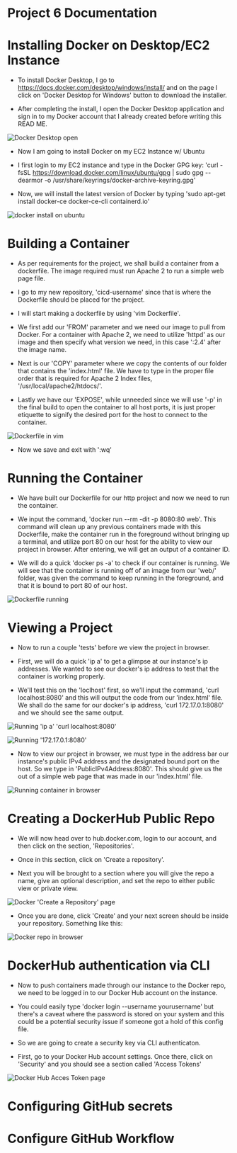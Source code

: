 # Project 6 Documentation

# Installing Docker on Desktop/EC2 Instance

- To install Docker Desktop, I go to https://docs.docker.com/desktop/windows/install/ and on the page I click on 'Docker Desktop for Windows' button to download the installer.

- After completing the install, I open the Docker Desktop application and sign in to my Docker account that I already created before writing this READ ME.

![Docker Desktop open](dockerdesktop.png)

- Now I am going to install Docker on my EC2 Instance w/ Ubuntu

- I first login to my EC2 instance and type in the Docker GPG key: 'curl -fsSL https://download.docker.com/linux/ubuntu/gpg | sudo gpg --dearmor -o /usr/share/keyrings/docker-archive-keyring.gpg'

- Now, we will install the latest version of Docker by typing 'sudo apt-get install docker-ce docker-ce-cli containerd.io'

![docker install on ubuntu](project6-1.png)

# Building a Container

- As per requirements for the project, we shall build a container from a dockerfile. The image required must run Apache 2 to run a simple web page file. 

- I go to my new repository, 'cicd-username' since that is where the Dockerfile should be placed for the project.

- I will start making a dockerfile by using 'vim Dockerfile'.

- We first add our 'FROM' parameter and we need our image to pull from Docker. For a container with Apache 2, we need to utilize 'httpd' as our image and then specify what version we need, in this case ':2.4' after the image name.

- Next is our 'COPY' parameter where we copy the contents of our folder that contains the 'index.html' file. We have to type in the proper file order that is required for Apache 2 Index files, '/usr/local/apache2/htdocs/'.

- Lastly we have our 'EXPOSE', while unneeded since we will use '-p' in the final build to open the container to all host ports, it is just proper etiquette to signify the desired port for the host to connect to the container.

![Dockerfile in vim](project6-9.png)

- Now we save and exit with ':wq'

# Running the Container
- We have built our Dockerfile for our http project and now we need to run the container.

- We input the command, 'docker run --rm -dit -p 8080:80 web'. This command will clean up any previous containers made with this Dockerfile, make the container run in the foreground without bringing up a terminal, and utilize port 80 on our host for the ability to view our project in browser. After entering, we will get an output of a container ID.

- We will do a quick 'docker ps -a' to check if our container is running. We will see that the container is running off of an image from our 'web/' folder, was given the command to keep running in the foreground, and that it is bound to port 80 of our host. 

![Dockerfile running](project6-10.png)

# Viewing a Project

- Now to run a couple 'tests' before we view the project in browser.

- First, we will do a quick 'ip a' to get a glimpse at our instance's ip addresses. We wanted to see our docker's ip address to test that the container is working properly.

- We'll test this on the 'loclhost' first, so we'll input the command, 'curl localhost:8080' and this will output the code from our 'index.html' file. We shall do the same for our docker's ip address, 'curl 172.17.0.1:8080' and we should see the same output.

![Running 'ip a' 'curl localhost:8080'](project6-11-1.png)

![Running '172.17.0.1:8080'](project6-11-2.png)

- Now to view our project in browser, we must type in the address bar our instance's public IPv4 address and the designated bound port on the host. So we type in 'PublicIPv4Address:8080'. This should give us the out of a simple web page that was made in our 'index.html' file.

![Running container in browser](project6-7.png)

# Creating a DockerHub Public Repo

- We will now head over to hub.docker.com, login to our account, and then click on the section, 'Repositories'.

- Once in this section, click on 'Create a repository'.

- Next you will be brought to a section where you will give the repo a name, give an optional description, and set the repo to either public view or private view.

![Docker 'Create a Repository' page](project6-12.png)

- Once you are done, click 'Create' and your next screen should be inside your repository. Something like this:

![Docker repo in browser](project6-13.png)

# DockerHub authentication via CLI

- Now to push containers made through our instance to the Docker repo, we need to be logged in to our Docker Hub account on the instance.

- You could easily type 'docker login --username yourusername' but there's a caveat where the password is stored on your system and this could be a potential security issue if someone got a hold of this config file.

- So we are going to create a security key via CLI authenticaton.

- First, go to your Docker Hub account settings. Once there, click on 'Security' and you should see a section called 'Access Tokens'

![Docker Hub Acces Token page](project6-14.png)

# Configuring GitHub secrets

# Configure GitHub Workflow
